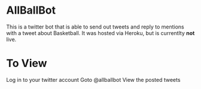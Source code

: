 
# AllBallBot
This is a twitter bot that is able to send out tweets and reply to mentions with a tweet about Basketball. It was hosted via Heroku, but is currentlty **not** live.

# To View
Log in to your twitter account
Goto @allballbot
View the posted tweets

